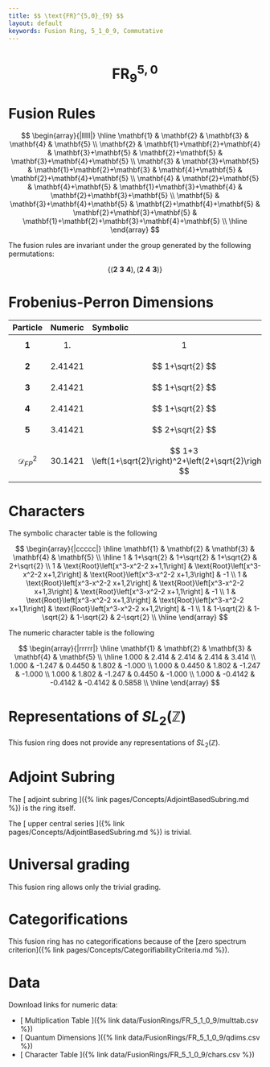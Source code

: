```yaml
---
title: $$ \text{FR}^{5,0}_{9} $$
layout: default
keywords: Fusion Ring, 5_1_0_9, Commutative
---
```

# $$ \text{FR}^{5,0}_{9} $$


# Fusion Rules

$$
\begin{array}{|lllll|}
\hline
 \mathbf{1} & \mathbf{2} & \mathbf{3} & \mathbf{4} & \mathbf{5} \\
 \mathbf{2} & \mathbf{1}+\mathbf{2}+\mathbf{4} & \mathbf{3}+\mathbf{5} & \mathbf{2}+\mathbf{5} & \mathbf{3}+\mathbf{4}+\mathbf{5} \\
 \mathbf{3} & \mathbf{3}+\mathbf{5} & \mathbf{1}+\mathbf{2}+\mathbf{3} & \mathbf{4}+\mathbf{5} & \mathbf{2}+\mathbf{4}+\mathbf{5} \\
 \mathbf{4} & \mathbf{2}+\mathbf{5} & \mathbf{4}+\mathbf{5} & \mathbf{1}+\mathbf{3}+\mathbf{4} & \mathbf{2}+\mathbf{3}+\mathbf{5} \\
 \mathbf{5} & \mathbf{3}+\mathbf{4}+\mathbf{5} & \mathbf{2}+\mathbf{4}+\mathbf{5} & \mathbf{2}+\mathbf{3}+\mathbf{5} & \mathbf{1}+\mathbf{2}+\mathbf{3}+\mathbf{4}+\mathbf{5} \\
\hline
\end{array}
$$


The fusion rules are invariant under the group generated by the following permutations:

$$ \{(\mathbf{2} \  \mathbf{3} \  \mathbf{4}), (\mathbf{2} \  \mathbf{4} \  \mathbf{3})\} $$

# Frobenius-Perron Dimensions

| Particle | Numeric | Symbolic |
| :------ | :------ | :------ |
| $$ \mathbf{1} $$ | $$ 1. $$ | $$ 1 $$ |
| $$ \mathbf{2} $$ | $$ 2.41421 $$ | $$ 1+\sqrt{2} $$ |
| $$ \mathbf{3} $$ | $$ 2.41421 $$ | $$ 1+\sqrt{2} $$ |
| $$ \mathbf{4} $$ | $$ 2.41421 $$ | $$ 1+\sqrt{2} $$ |
| $$ \mathbf{5} $$ | $$ 3.41421 $$ | $$ 2+\sqrt{2} $$ |
| $$ \mathcal{D}_{FP}^2 $$ | $$ 30.1421 $$ | $$ 1+3 \left(1+\sqrt{2}\right)^2+\left(2+\sqrt{2}\right)^2 $$ |

# Characters

The symbolic character table is the following

$$
\begin{array}{|ccccc|}
\hline
 \mathbf{1} & \mathbf{2} & \mathbf{3} & \mathbf{4} & \mathbf{5} \\
\hline
 1 & 1+\sqrt{2} & 1+\sqrt{2} & 1+\sqrt{2} & 2+\sqrt{2} \\
 1 & \text{Root}\left[x^3-x^2-2 x+1,1\right] & \text{Root}\left[x^3-x^2-2 x+1,2\right] & \text{Root}\left[x^3-x^2-2 x+1,3\right] & -1 \\
 1 & \text{Root}\left[x^3-x^2-2 x+1,2\right] & \text{Root}\left[x^3-x^2-2 x+1,3\right] & \text{Root}\left[x^3-x^2-2 x+1,1\right] & -1 \\
 1 & \text{Root}\left[x^3-x^2-2 x+1,3\right] & \text{Root}\left[x^3-x^2-2 x+1,1\right] & \text{Root}\left[x^3-x^2-2 x+1,2\right] & -1 \\
 1 & 1-\sqrt{2} & 1-\sqrt{2} & 1-\sqrt{2} & 2-\sqrt{2} \\
\hline
\end{array}
$$

The numeric character table is the following

$$
\begin{array}{|rrrrr|}
\hline
 \mathbf{1} & \mathbf{2} & \mathbf{3} & \mathbf{4} & \mathbf{5} \\
\hline
 1.000 & 2.414 & 2.414 & 2.414 & 3.414 \\
 1.000 & -1.247 & 0.4450 & 1.802 & -1.000 \\
 1.000 & 0.4450 & 1.802 & -1.247 & -1.000 \\
 1.000 & 1.802 & -1.247 & 0.4450 & -1.000 \\
 1.000 & -0.4142 & -0.4142 & -0.4142 & 0.5858 \\
\hline
\end{array}
$$

# Representations of $SL_2(\mathbb{Z})$

This fusion ring does not provide any representations of $SL_2(\mathbb{Z}).$

# Adjoint Subring

The [ adjoint subring ]({% link pages/Concepts/AdjointBasedSubring.md %}) is the ring itself.

The [ upper central series ]({% link pages/Concepts/AdjointBasedSubring.md %}) is trivial.

# Universal grading

This fusion ring allows only the trivial grading.

# Categorifications

This fusion ring has no categorifications because of the [zero spectrum criterion]({% link pages/Concepts/CategorifiabilityCriteria.md %}).

# Data

Download links for numeric data:

* [ Multiplication Table ]({% link data/FusionRings/FR_5_1_0_9/multtab.csv %})
* [ Quantum Dimensions ]({% link data/FusionRings/FR_5_1_0_9/qdims.csv %})
* [ Character Table ]({% link data/FusionRings/FR_5_1_0_9/chars.csv %})
